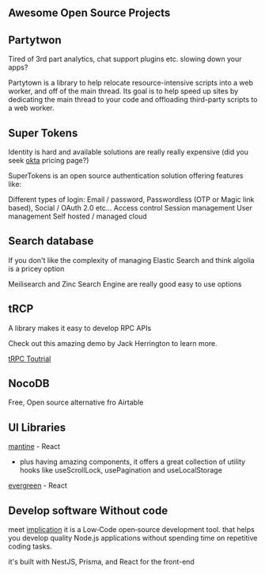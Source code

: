 ## Awesome Open Source Projects

## Partytwon

Tired of 3rd part analytics, chat support plugins etc. slowing down your apps?

Partytown is a library to help relocate resource-intensive scripts into a web worker, and off of the main thread. Its goal is to help speed up sites by dedicating the main thread to your code and offloading third-party scripts to a web worker.

## Super Tokens

Identity is hard and available solutions are really really expensive (did you seek [okta](https://www.okta.com/) pricing page?)

SuperTokens is an open source authentication solution offering features like:

Different types of login: Email / password, Passwordless (OTP or Magic link based), Social / OAuth 2.0 etc...
Access control
Session management
User management
Self hosted / managed cloud

## Search database

If you don't like the complexity of managing Elastic Search and think algolia is a pricey option

Meilisearch and Zinc Search Engine are really good easy to use options

## tRCP

A library makes it easy to develop RPC APIs 

Check out this amazing demo by Jack Herrington to learn more.

[tRPC Toutrial](https://youtu.be/Lam0cYOEst8)


## NocoDB
Free, Open source alternative fro Airtable  

## UI Libraries

[mantine](https://mantine.dev/) - React

- plus having amazing components, it offers a great collection of utility hooks like 
useScrollLock, usePagination and useLocalStorage

[evergreen](https://evergreen.segment.com/) - React 

## Develop software Without code

meet [implication](https://amplication.com/) it is a Low‑Code open‑source development tool. that helps you develop quality Node.js applications without spending time on repetitive coding tasks. 

it's built with NestJS, Prisma, and React for the front-end

